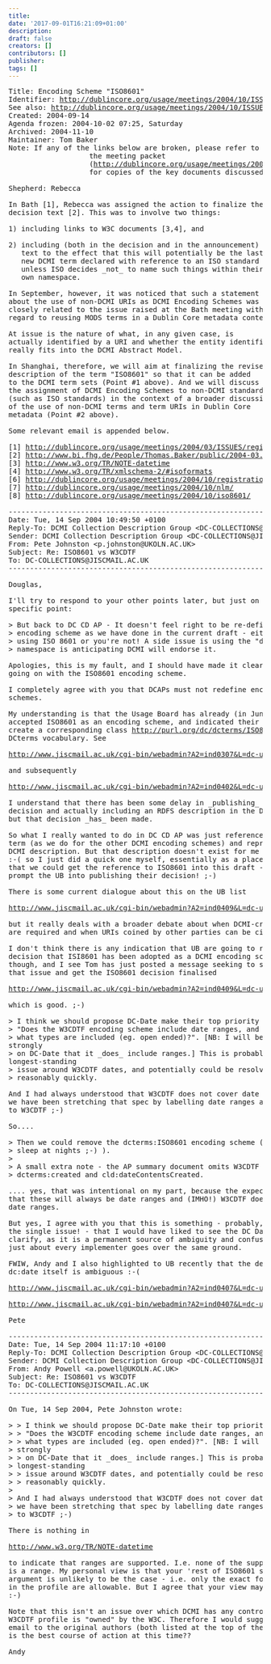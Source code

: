 ```yaml
---
title: 
date: '2017-09-01T16:21:09+01:00'
description: 
draft: false
creators: []
contributors: []
publisher: 
tags: []
---
```


<pre>
Title: Encoding Scheme "ISO8601"
Identifier: <a href="/usage/meetings/2004/10/ISSUES/iso8601/">http://dublincore.org/usage/meetings/2004/10/ISSUES/iso8601/</a>
See also: <a href="/usage/meetings/2004/10/ISSUES/">http://dublincore.org/usage/meetings/2004/10/ISSUES/</a>
Created: 2004-09-14
Agenda frozen: 2004-10-02 07:25, Saturday
Archived: 2004-11-10
Maintainer: Tom Baker
Note: If any of the links below are broken, please refer to 
                   the meeting packet
                   (<a href="/usage/meetings/2004/10/Meeting-packet.pdf">http://dublincore.org/usage/meetings/2004/10/Meeting-packet.pdf</a>) 
                   for copies of the key documents discussed at the meeting.

Shepherd: Rebecca

In Bath [1], Rebecca was assigned the action to finalize the
decision text [2]. This was to involve two things:

1) including links to W3C documents [3,4], and

2) including (both in the decision and in the announcement)
   text to the effect that this will potentially be the last
   new DCMI term declared with reference to an ISO standard
   unless ISO decides _not_ to name such things within their
   own namespace.

In September, however, it was noticed that such a statement
about the use of non-DCMI URIs as DCMI Encoding Schemes was
closely related to the issue raised at the Bath meeting with
regard to reusing MODS terms in a Dublin Core metadata context.

At issue is the nature of what, in any given case, is
actually identified by a URI and whether the entity identified
really fits into the DCMI Abstract Model.

In Shanghai, therefore, we will aim at finalizing the revised
description of the term "ISO8601" so that it can be added
to the DCMI term sets (Point #1 above). And we will discuss
the assignment of DCMI Encoding Schemes to non-DCMI standards
(such as ISO standards) in the context of a broader discussion
of the use of non-DCMI terms and term URIs in Dublin Core
metadata (Point #2 above).

Some relevant email is appended below.

[1] <a href="/usage/meetings/2004/03/ISSUES/registration-proposals/">http://dublincore.org/usage/meetings/2004/03/ISSUES/registration-proposals/</a>
[2] <a href="http://www.bi.fhg.de/People/Thomas.Baker/public/2004-03.ISO8601.txt">http://www.bi.fhg.de/People/Thomas.Baker/public/2004-03.ISO8601.txt</a>
[3] <a href="http://www.w3.org/TR/NOTE-datetime">http://www.w3.org/TR/NOTE-datetime</a>
[4] <a href="http://www.w3.org/TR/xmlschema-2/#isoformats">http://www.w3.org/TR/xmlschema-2/#isoformats</a>
[6] <a href="/usage/meetings/2004/10/registration/">http://dublincore.org/usage/meetings/2004/10/registration/</a>
[7] <a href="/usage/meetings/2004/10/nlm/">http://dublincore.org/usage/meetings/2004/10/nlm/</a>
[8] <a href="/usage/meetings/2004/10/iso8601/">http://dublincore.org/usage/meetings/2004/10/iso8601/</a>

------------------------------------------------------------------------
Date: Tue, 14 Sep 2004 10:49:50 +0100
Reply-To: DCMI Collection Description Group &lt;DC-COLLECTIONS@JISCMAIL.AC.UK&gt;
Sender: DCMI Collection Description Group &lt;DC-COLLECTIONS@JISCMAIL.AC.UK&gt;
From: Pete Johnston &lt;p.johnston@UKOLN.AC.UK&gt;
Subject: Re: ISO8601 vs W3CDTF
To: DC-COLLECTIONS@JISCMAIL.AC.UK
------------------------------------------------------------------------

Douglas,

I'll try to respond to your other points later, but just on this
specific point:

&gt; But back to DC CD AP - It doesn't feel right to be re-defining an
&gt; encoding scheme as we have done in the current draft - either you are
&gt; using ISO 8601 or you're not! A side issue is using the "dcterms"
&gt; namespace is anticipating DCMI will endorse it.

Apologies, this is my fault, and I should have made it clearer what was
going on with the ISO8601 encoding scheme.

I completely agree with you that DCAPs must not redefine encoding
schemes.

My understanding is that the Usage Board has already (in June 2003)
accepted ISO8601 as an encoding scheme, and indicated their intent to
create a corresponding class <a href="http://purl.org/dc/dcterms/ISO8601">http://purl.org/dc/dcterms/ISO8601</a> in the
DCterms vocabulary. See

<a href="http://www.jiscmail.ac.uk/cgi-bin/webadmin?A2=ind0307&amp;L=dc-usage&amp;P=R15220&amp;I=-1">http://www.jiscmail.ac.uk/cgi-bin/webadmin?A2=ind0307&amp;L=dc-usage&amp;P=R15220&amp;I=-1</a>

and subsequently

<a href="http://www.jiscmail.ac.uk/cgi-bin/webadmin?A2=ind0402&amp;L=dc-usage&amp;P=R1278&amp;I=-1">http://www.jiscmail.ac.uk/cgi-bin/webadmin?A2=ind0402&amp;L=dc-usage&amp;P=R1278&amp;I=-1</a>

I understand that there has been some delay in _publishing_ that
decision and actually including an RDFS description in the DCMI schemas,
but that decision _has_ been made.

So what I really wanted to do in DC CD AP was just reference this DCMI
term (as we do for the other DCMI encoding schemes) and reproduce the
DCMI description. But that description doesn't exist for me to reproduce
:-( so I just did a quick one myself, essentially as a placeholder so
that we could get the reference to ISO8601 into this draft - and maybe
prompt the UB into publishing their decision! ;-)

There is some current dialogue about this on the UB list

<a href="http://www.jiscmail.ac.uk/cgi-bin/webadmin?A2=ind0409&amp;L=dc-usage&amp;T=0&amp;F=&amp;S=&amp;P=1454">http://www.jiscmail.ac.uk/cgi-bin/webadmin?A2=ind0409&amp;L=dc-usage&amp;T=0&amp;F=&amp;S=&amp;P=1454</a>

but it really deals with a broader debate about when DCMI-created URIs
are required and when URIs coined by other parties can be cited.

I don't think there is any indication that UB are going to reverse their
decision that ISI8601 has been adopted as a DCMI encoding scheme,
though, and I see Tom has just posted a message seeking to separate out
that issue and get the ISO8601 decision finalised

<a href="http://www.jiscmail.ac.uk/cgi-bin/webadmin?A2=ind0409&amp;L=dc-usage&amp;T=0&amp;F=&amp;S=&amp;P=2083">http://www.jiscmail.ac.uk/cgi-bin/webadmin?A2=ind0409&amp;L=dc-usage&amp;T=0&amp;F=&amp;S=&amp;P=2083</a>

which is good. ;-)

&gt; I think we should propose DC-Date make their top priority decision be:
&gt; "Does the W3CDTF encoding scheme include date ranges, and
&gt; what types are included (eg. open ended)?". [NB: I will be pushing
strongly
&gt; on DC-Date that it _does_ include ranges.] This is probably the
longest-standing
&gt; issue around W3CDTF dates, and potentially could be resolved
&gt; reasonably quickly.

And I had always understood that W3CDTF does not cover date ranges, and
we have been stretching that spec by labelling date ranges as conforming
to W3CDTF ;-)

So....

&gt; Then we could remove the dcterms:ISO8601 encoding scheme (and I could
&gt; sleep at nights ;-) ).
&gt;
&gt; A small extra note - the AP summary document omits W3CDTF from
&gt; dcterms:created and cld:dateContentsCreated.

.... yes, that was intentional on my part, because the expectation is
that these will always be date ranges and (IMHO!) W3CDTF does not cover
date ranges.

But yes, I agree with you that this is something - probably, as you say,
the single issue! - that I would have liked to see the DC Date WG
clarify, as it is a permanent source of ambiguity and confusion, and
just about every implementer goes over the same ground.

FWIW, Andy and I also highlighted to UB recently that the definition of
dc:date itself is ambiguous :-(

<a href="http://www.jiscmail.ac.uk/cgi-bin/webadmin?A2=ind0407&amp;L=dc-usage&amp;T=0&amp;F=&amp;S=&amp;P=1346">http://www.jiscmail.ac.uk/cgi-bin/webadmin?A2=ind0407&amp;L=dc-usage&amp;T=0&amp;F=&amp;S=&amp;P=1346</a>

<a href="http://www.jiscmail.ac.uk/cgi-bin/webadmin?A2=ind0407&amp;L=dc-usage&amp;T=0&amp;F=&amp;S=&amp;P=1464">http://www.jiscmail.ac.uk/cgi-bin/webadmin?A2=ind0407&amp;L=dc-usage&amp;T=0&amp;F=&amp;S=&amp;P=1464</a>

Pete

------------------------------------------------------------------------
Date: Tue, 14 Sep 2004 11:17:10 +0100
Reply-To: DCMI Collection Description Group &lt;DC-COLLECTIONS@JISCMAIL.AC.UK&gt;
Sender: DCMI Collection Description Group &lt;DC-COLLECTIONS@JISCMAIL.AC.UK&gt;
From: Andy Powell &lt;a.powell@UKOLN.AC.UK&gt;
Subject: Re: ISO8601 vs W3CDTF
To: DC-COLLECTIONS@JISCMAIL.AC.UK
------------------------------------------------------------------------

On Tue, 14 Sep 2004, Pete Johnston wrote:

&gt; &gt; I think we should propose DC-Date make their top priority decision be:
&gt; &gt; "Does the W3CDTF encoding scheme include date ranges, and
&gt; &gt; what types are included (eg. open ended)?". [NB: I will be pushing
&gt; strongly
&gt; &gt; on DC-Date that it _does_ include ranges.] This is probably the
&gt; longest-standing
&gt; &gt; issue around W3CDTF dates, and potentially could be resolved
&gt; &gt; reasonably quickly.
&gt;
&gt; And I had always understood that W3CDTF does not cover date ranges, and
&gt; we have been stretching that spec by labelling date ranges as conforming
&gt; to W3CDTF ;-)

There is nothing in

<a href="http://www.w3.org/TR/NOTE-datetime">http://www.w3.org/TR/NOTE-datetime</a>

to indicate that ranges are supported. I.e. none of the supported formats
is a range. My personal view is that your 'rest of ISO8601 still applies'
argument is unlikely to be the case - i.e. only the exact formats listed
in the profile are allowable. But I agree that your view may be correct!
:-)

Note that this isn't an issue over which DCMI has any control. The
W3CDTF profile is "owned" by the W3C. Therefore I would suggest that an
email to the original authors (both listed at the top of the profile spec)
is the best course of action at this time??

Andy
</pre>
